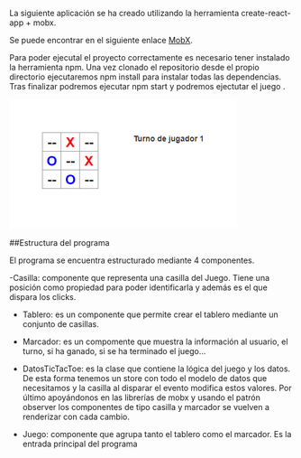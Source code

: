 La siguiente aplicación se ha creado utilizando la herramienta create-react-app + mobx.

Se puede encontrar en el siguiente enlace [MobX](https://mobxjs.github.io/mobx).

Para poder ejecutal el proyecto correctamente es necesario tener instalado la herramienta npm.
Una vez clonado el repositorio desde el propio directorio ejecutaremos npm install para instalar todas las dependencias.
Tras finalizar podremos ejecutar npm start y podremos ejectutar el juego .

![](https://github.com/hevacho/TicTacToe/blob/master/create-react-app-mobx-master/tictactoe.png)



##Estructura del programa

El programa se encuentra estructurado mediante 4 componentes.

-Casilla: componente que representa una casilla del Juego. Tiene una posición como propiedad para poder identificarla y además es el que dispara los clicks.

- Tablero: es un componente que permite crear el tablero mediante un conjunto de casillas.

- Marcador: es un compomente que muestra la información al usuario, el turno, si ha ganado, si se ha terminado el juego...

- DatosTicTacToe: es la clase que contiene la lógica del juego y los datos. De esta forma tenemos un store con todo el modelo de datos que necesitamos y la casilla al disparar el evento modifica estos valores. Por último apoyándonos en las librerías de mobx y usando el patrón observer los componentes de tipo casilla y marcador se vuelven a renderizar con cada cambio.

- Juego: componente que agrupa tanto el tablero como el marcador. Es la entrada principal del programa






